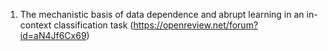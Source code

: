 1. The mechanistic basis of data dependence and abrupt learning in an in-context classification task (https://openreview.net/forum?id=aN4Jf6Cx69)